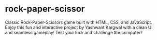 # rock-paper-scissor
Classic Rock-Paper-Scissors game built with HTML, CSS, and JavaScript. Enjoy this fun and interactive project by Yashwant Kargwal with a clean UI and seamless gameplay! Test your luck and challenge the computer!
